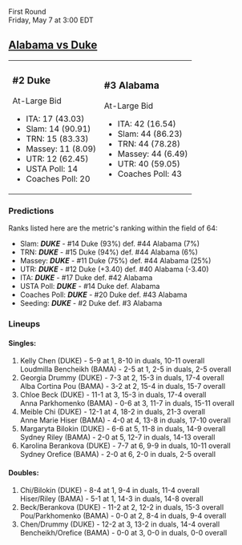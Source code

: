 First Round  
Friday, May 7 at 3:00 EDT
## [Alabama vs Duke](https://www.ncaa.com/game/5833653) 

<table><tr><td>  

### #2 Duke  

At-Large Bid  
- ITA: 17 (43.03)  
- Slam: 14 (90.91)  
- TRN: 15 (83.33)  
- Massey: 11 (8.09)  
- UTR: 12 (62.45)  
- USTA Poll: 14  
- Coaches Poll: 20  

</td><td>  

### #3 Alabama  

At-Large Bid  
- ITA: 42 (16.54)  
- Slam: 44 (86.23)  
- TRN: 44 (78.28)  
- Massey: 44 (6.49)  
- UTR: 40 (59.05)  
- Coaches Poll: 43  

</td></tr></table>  

 ### Predictions  

Ranks listed here are the metric's ranking within the field of 64:  
- Slam: ***DUKE*** - #14 Duke (93%) def. #44 Alabama (7%)  
- TRN: ***DUKE*** - #15 Duke (94%) def. #44 Alabama (6%)  
- Massey: ***DUKE*** - #11 Duke (75%) def. #44 Alabama (25%)  
- UTR: ***DUKE*** - #12 Duke (+3.40) def. #40 Alabama (-3.40)  
- ITA: ***DUKE*** - #17 Duke def. #42 Alabama  
- USTA Poll: ***DUKE*** - #14 Duke def. Alabama  
- Coaches Poll: ***DUKE*** - #20 Duke def. #43 Alabama  
- Seeding: ***DUKE*** - #2 Duke def. #3 Alabama  

 ### Lineups  

 #### Singles:  
1. Kelly Chen (DUKE) - 5-9 at 1, 8-10 in duals, 10-11 overall  
  Loudmilla Bencheikh (BAMA) - 2-5 at 1, 2-5 in duals, 2-5 overall
2. Georgia Drummy (DUKE) - 7-3 at 2, 15-3 in duals, 17-4 overall  
  Alba Cortina Pou (BAMA) - 3-2 at 2, 15-4 in duals, 15-7 overall
3. Chloe Beck (DUKE) - 11-1 at 3, 15-3 in duals, 17-4 overall  
  Anna Parkhomenko (BAMA) - 0-6 at 3, 11-7 in duals, 15-11 overall
4. Meible Chi (DUKE) - 12-1 at 4, 18-2 in duals, 21-3 overall  
  Anne Marie Hiser (BAMA) - 4-0 at 4, 13-8 in duals, 17-10 overall
5. Margaryta Bilokin (DUKE) - 6-6 at 5, 11-8 in duals, 14-9 overall  
  Sydney Riley (BAMA) - 2-0 at 5, 12-7 in duals, 14-13 overall
6. Karolina Berankova (DUKE) - 7-7 at 6, 9-9 in duals, 10-11 overall  
  Sydney Orefice (BAMA) - 2-0 at 6, 2-0 in duals, 2-5 overall

 #### Doubles:  
1. Chi/Bilokin (DUKE) - 8-4 at 1, 9-4 in duals, 11-4 overall  
  Hiser/Riley (BAMA) - 5-1 at 1, 14-3 in duals, 14-8 overall
2. Beck/Berankova (DUKE) - 11-2 at 2, 12-2 in duals, 15-3 overall  
  Pou/Parkhomenko (BAMA) - 0-0 at 2, 8-4 in duals, 9-4 overall
3. Chen/Drummy (DUKE) - 12-2 at 3, 13-2 in duals, 14-4 overall  
  Bencheikh/Orefice (BAMA) - 0-0 at 3, 0-0 in duals, 0-0 overall